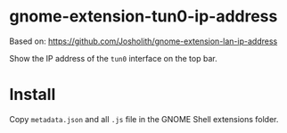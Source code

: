 # gnome-extension-tun0-ip-address

Based on: https://github.com/Josholith/gnome-extension-lan-ip-address

Show the IP address of the `tun0` interface on the top bar.

# Install
Copy `metadata.json` and all `.js` file in the GNOME Shell extensions folder.
